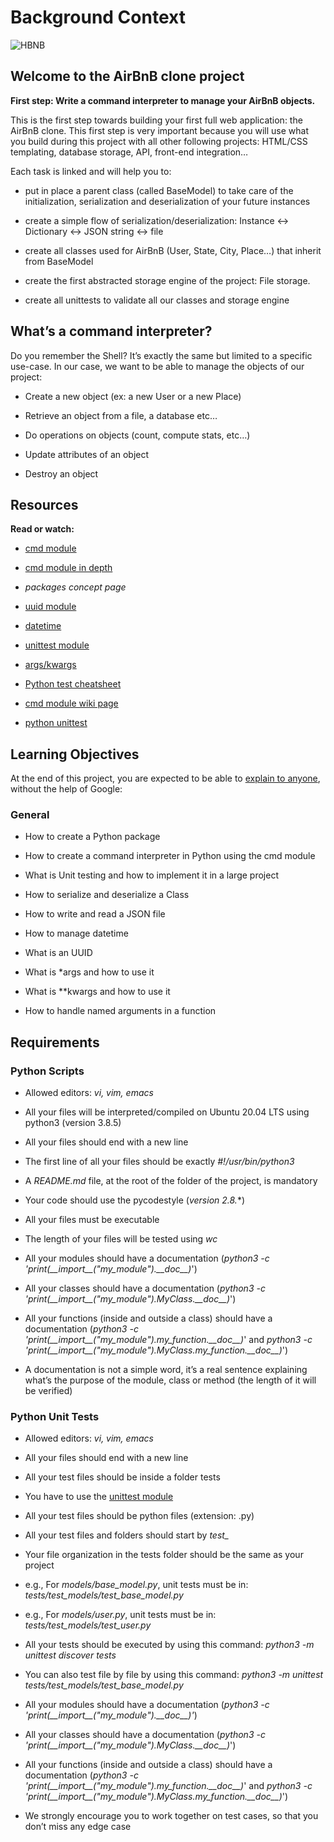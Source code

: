 # Background Context

![HBNB](https://s3.amazonaws.com/alx-intranet.hbtn.io/uploads/medias/2018/6/65f4a1dd9c51265f49d0.png?X-Amz-Algorithm=AWS4-HMAC-SHA256&X-Amz-Credential=AKIARDDGGGOUSBVO6H7D%2F20240210%2Fus-east-1%2Fs3%2Faws4_request&X-Amz-Date=20240210T071925Z&X-Amz-Expires=86400&X-Amz-SignedHeaders=host&X-Amz-Signature=ee17a6859b4e3aaa478c86a54650d72b8c02431e4673cf970135c0afaea97c5e "AirBnB Clone")

## Welcome to the AirBnB clone project

**First step: Write a command interpreter to manage your AirBnB objects.**

This is the first step towards building your first full web application: the AirBnB clone. This first step is very important because you will use what you build during this project with all other following projects: HTML/CSS templating, database storage, API, front-end integration…

Each task is linked and will help you to:

- put in place a parent class (called BaseModel) to take care of the initialization, serialization and deserialization of your future instances

- create a simple flow of serialization/deserialization: Instance <-> Dictionary <-> JSON string <-> file

- create all classes used for AirBnB (User, State, City, Place…) that inherit from BaseModel

- create the first abstracted storage engine of the project: File storage.

- create all unittests to validate all our classes and storage engine

## What’s a command interpreter?

Do you remember the Shell? It’s exactly the same but limited to a specific use-case. In our case, we want to be able to manage the objects of our project:

- Create a new object (ex: a new User or a new Place)

- Retrieve an object from a file, a database etc…

- Do operations on objects (count, compute stats, etc…)

- Update attributes of an object

- Destroy an object

## Resources

**Read or watch:**

- [cmd module](https://intranet.alxswe.com/rltoken/8ecCwE6veBmm3Nppw4hz5A)

- [cmd module in depth](https://intranet.alxswe.com/rltoken/uEy4RftSdKypoig9NFTvCg)

- *packages concept page*
  
- [uuid module](https://intranet.alxswe.com/rltoken/KfL9TqwdI69W6ttG6gTPPQ)

- [datetime](https://intranet.alxswe.com/rltoken/1d8I3jSKgnYAtA1IZfEDpA)

- [unittest module](https://intranet.alxswe.com/rltoken/IlFiMB8UmqBG2CxA0AD3jA)

- [args/kwargs](https://intranet.alxswe.com/rltoken/C_a0EKbtvKdMcwIAuSIZng)

- [Python test cheatsheet](https://intranet.alxswe.com/rltoken/tgNVrKKzlWgS4dfl3mQklw)

- [cmd module wiki page](https://intranet.alxswe.com/rltoken/EvcaH9uTLlauxuw03WnkOQ)

- [python unittest](https://intranet.alxswe.com/rltoken/begh14KQA-3ov29KvD_HvA)

## Learning Objectives

At the end of this project, you are expected to be able to [explain to anyone](https://intranet.alxswe.com/rltoken/uV5eZkRZ_XEqYbgPd-0CWw), without the help of Google:

### General

- How to create a Python package

- How to create a command interpreter in Python using the cmd module

- What is Unit testing and how to implement it in a large project

- How to serialize and deserialize a Class

- How to write and read a JSON file

- How to manage datetime

- What is an UUID

- What is *args and how to use it

- What is **kwargs and how to use it

- How to handle named arguments in a function

## Requirements

### Python Scripts

- Allowed editors: *vi, vim, emacs*

- All your files will be interpreted/compiled on Ubuntu 20.04 LTS using python3 (version 3.8.5)

- All your files should end with a new line

- The first line of all your files should be exactly *#!/usr/bin/python3*

- A *README.md* file, at the root of the folder of the project, is mandatory

- Your code should use the pycodestyle (*version 2.8.*\*)

- All your files must be executable

- The length of your files will be tested using *wc*

- All your modules should have a documentation (*python3 -c 'print(\_\_import__("my_module").\_\_doc__)*')

- All your classes should have a documentation (*python3 -c 'print(\_\_import__("my_module").MyClass.\_\_doc__)*')

- All your functions (inside and outside a class) should have a documentation (*python3 -c 'print(\_\_import__("my_module").my_function.\_\_doc__)*' and *python3 -c 'print(\_\_import__("my_module").MyClass.my_function.\_\_doc__)*')

- A documentation is not a simple word, it’s a real sentence explaining what’s the purpose of the module, class or method (the length of it will be verified)

### Python Unit Tests

- Allowed editors: *vi, vim, emacs*

- All your files should end with a new line

- All your test files should be inside a folder tests

- You have to use the [unittest module](https://intranet.alxswe.com/rltoken/op1-rQGlw0wwwqNBsn1yaw)

- All your test files should be python files (extension: .py)

- All your test files and folders should start by *test_*

- Your file organization in the tests folder should be the same as your project

- e.g., For *models/base_model.py*, unit tests must be in: *tests/test_models/test_base_model.py*

- e.g., For *models/user.py*, unit tests must be in: *tests/test_models/test_user.py*

- All your tests should be executed by using this command: *python3 -m unittest discover tests*

- You can also test file by file by using this command: *python3 -m unittest tests/test_models/test_base_model.py*

- All your modules should have a documentation (*python3 -c 'print(\_\_import__("my_module").\_\_doc__)'*)

- All your classes should have a documentation (*python3 -c 'print(\_\_import__("my_module").MyClass.\_\_doc__)*')

- All your functions (inside and outside a class) should have a documentation (*python3 -c 'print(\_\_import__("my_module").my_function.\_\_doc__)*' and *python3 -c 'print(\_\_import__("my_module").MyClass.my_function.\_\_doc__)*')

- We strongly encourage you to work together on test cases, so that you don’t miss any edge case
